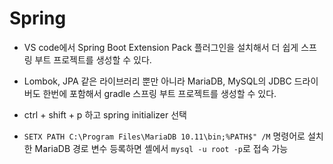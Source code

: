 # Spring

- VS code에서 Spring Boot Extension Pack 플러그인을 설치해서 더 쉽게 스프링 부트 프로젝트를 생성할 수 있다.

- Lombok, JPA 같은 라이브러리 뿐만 아니라 MariaDB, MySQL의 JDBC 드라이버도 한번에 포함해서 gradle 스프링 부트 프로젝트를 생성할 수 있다.

- ctrl + shift + p 하고 spring initializer 선택

- `SETX PATH C:\Program Files\MariaDB 10.11\bin;%PATH$" /M` 명령어로 설치한 MariaDB 경로 변수 등록하면 셸에서 `mysql -u root -p`로 접속 가능

